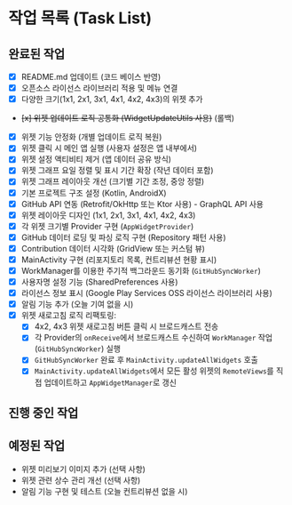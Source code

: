 # 작업 목록 (Task List)

## 완료된 작업

- [x] README.md 업데이트 (코드 베이스 반영)
- [x] 오픈소스 라이선스 라이브러리 적용 및 메뉴 연결
- [x] 다양한 크기(1x1, 2x1, 3x1, 4x1, 4x2, 4x3)의 위젯 추가
- ~~[x] 위젯 업데이트 로직 공통화 (WidgetUpdateUtils 사용)~~ (롤백)
- [x] 위젯 기능 안정화 (개별 업데이트 로직 복원)
- [x] 위젯 클릭 시 메인 앱 실행 (사용자 설정은 앱 내부에서)
- [x] 위젯 설정 액티비티 제거 (앱 데이터 공유 방식)
- [x] 위젯 그래프 요일 정렬 및 표시 기간 확장 (작년 데이터 포함)
- [x] 위젯 그래프 레이아웃 개선 (크기별 기간 조정, 중앙 정렬)
- [x] 기본 프로젝트 구조 설정 (Kotlin, AndroidX)
- [x] GitHub API 연동 (Retrofit/OkHttp 또는 Ktor 사용) - GraphQL API 사용
- [x] 위젯 레이아웃 디자인 (1x1, 2x1, 3x1, 4x1, 4x2, 4x3)
- [x] 각 위젯 크기별 Provider 구현 (`AppWidgetProvider`)
- [x] GitHub 데이터 로딩 및 파싱 로직 구현 (Repository 패턴 사용)
- [x] Contribution 데이터 시각화 (GridView 또는 커스텀 뷰)
- [x] MainActivity 구현 (리포지토리 목록, 컨트리뷰션 현황 표시)
- [x] WorkManager를 이용한 주기적 백그라운드 동기화 (`GitHubSyncWorker`)
- [x] 사용자명 설정 기능 (SharedPreferences 사용)
- [x] 라이선스 정보 표시 (Google Play Services OSS 라이선스 라이브러리 사용)
- [x] 알림 기능 추가 (오늘 기여 없을 시)
- [x] 위젯 새로고침 로직 리팩토링:
    - [x] 4x2, 4x3 위젯 새로고침 버튼 클릭 시 브로드캐스트 전송
    - [x] 각 Provider의 `onReceive`에서 브로드캐스트 수신하여 `WorkManager` 작업(`GitHubSyncWorker`) 실행
    - [x] `GitHubSyncWorker` 완료 후 `MainActivity.updateAllWidgets` 호출
    - [x] `MainActivity.updateAllWidgets`에서 모든 활성 위젯의 `RemoteViews`를 직접 업데이트하고 `AppWidgetManager`로 갱신

## 진행 중인 작업


## 예정된 작업
- 위젯 미리보기 이미지 추가 (선택 사항)
- 위젯 관련 상수 관리 개선 (선택 사항)
- 알림 기능 구현 및 테스트 (오늘 컨트리뷰션 없을 시) 